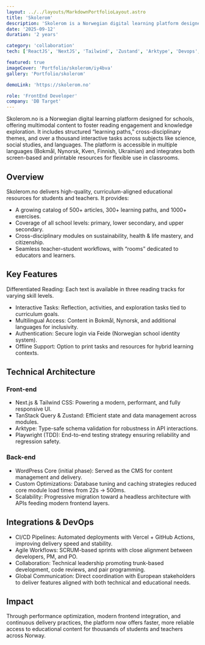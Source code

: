 ```yaml
---
layout: ../../layouts/MarkdownPortfolioLayout.astro
title: 'Skolerom'
description: 'Skolerom is a Norwegian digital learning platform designed for schools. It aims to foster reading engagement (“leseglede”) and enthusiasm for learning (“læringslyst”).'
date: '2025-09-12'
duration: '2 years'

category: 'collaboration'
tech: ['ReactJS', 'NextJS', 'Tailwind', 'Zustand', 'Arktype', 'Devops', 'Solid', 'Scrumb']

featured: true
imageCover: 'Portfolio/skolerom/iy4bva'
gallery: 'Portfolio/skolerom'

demoLink: 'https://skolerom.no'

role: 'FrontEnd Developer'
company: 'DB Target'
---
```


Skolerom.no is a Norwegian digital learning platform designed for schools, offering multimodal content to foster reading engagement and knowledge exploration. It includes structured “learning paths,” cross-disciplinary themes, and over a thousand interactive tasks across subjects like science, social studies, and languages. The platform is accessible in multiple languages (Bokmål, Nynorsk, Kven, Finnish, Ukrainian) and integrates both screen-based and printable resources for flexible use in classrooms.

## Overview

Skolerom.no delivers high-quality, curriculum-aligned educational resources for students and teachers. It provides:

- A growing catalog of 500+ articles, 300+ learning paths, and 1000+ exercises.
- Coverage of all school levels: primary, lower secondary, and upper secondary.
- Cross-disciplinary modules on sustainability, health & life mastery, and citizenship.
- Seamless teacher–student workflows, with “rooms” dedicated to educators and learners.

## Key Features

Differentiated Reading: Each text is available in three reading tracks for varying skill levels.

- Interactive Tasks: Reflection, activities, and exploration tasks tied to curriculum goals.
- Multilingual Access: Content in Bokmål, Nynorsk, and additional languages for inclusivity.
- Authentication: Secure login via Feide (Norwegian school identity system).
- Offline Support: Option to print tasks and resources for hybrid learning contexts.

## Technical Architecture

### Front-end

- Next.js & Tailwind CSS: Powering a modern, performant, and fully responsive UI.
- TanStack Query & Zustand: Efficient state and data management across modules.
- Arktype: Type-safe schema validation for robustness in API interactions.
- Playwright (TDD): End-to-end testing strategy ensuring reliability and regression safety.

### Back-end

- WordPress Core (initial phase): Served as the CMS for content management and delivery.
- Custom Optimizations: Database tuning and caching strategies reduced core module load times from 22s → 500ms.
- Scalability: Progressive migration toward a headless architecture with APIs feeding modern frontend layers.

## Integrations & DevOps

- CI/CD Pipelines: Automated deployments with Vercel + GitHub Actions, improving delivery speed and stability.
- Agile Workflows: SCRUM-based sprints with close alignment between developers, PM, and PO.
- Collaboration: Technical leadership promoting trunk-based development, code reviews, and pair programming.
- Global Communication: Direct coordination with European stakeholders to deliver features aligned with both technical and educational needs.

## Impact

Through performance optimization, modern frontend integration, and continuous delivery practices, the platform now offers faster, more reliable access to educational content for thousands of students and teachers across Norway.
